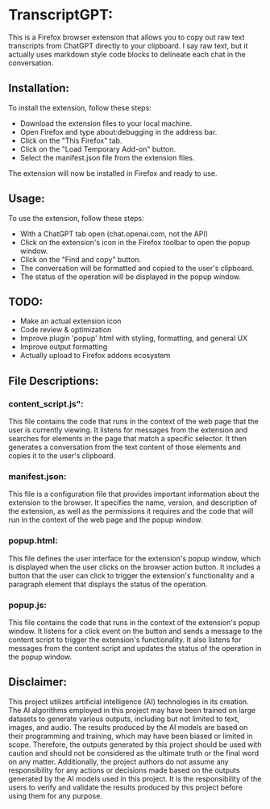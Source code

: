 # TranscriptGPT:
This is a Firefox browser extension that allows you to copy out raw text transcripts from ChatGPT directly to your clipboard. I say raw text, but it actually uses markdown style code blocks to delineate each chat in the conversation.

## Installation:
To install the extension, follow these steps:

- Download the extension files to your local machine.
- Open Firefox and type about:debugging in the address bar.
- Click on the "This Firefox" tab.
- Click on the "Load Temporary Add-on" button.
- Select the manifest.json file from the extension files.

The extension will now be installed in Firefox and ready to use.

## Usage:
To use the extension, follow these steps:

- With a ChatGPT tab open (chat.openai.com, not the API)
- Click on the extension's icon in the Firefox toolbar to open the popup window.
- Click on the "Find and copy" button.
- The conversation will be formatted and copied to the user's clipboard.
- The status of the operation will be displayed in the popup window.

## TODO:
- Make an actual extension icon
- Code review & optimization
- Improve plugin 'popup' html with styling, formatting, and general UX 
- Improve output formatting
- Actually upload to Firefox addons ecosystem

## File Descriptions:

### content_script.js":
This file contains the code that runs in the context of the web page that the user is currently viewing. It listens for messages from the extension and searches for elements in the page that match a specific selector. It then generates a conversation from the text content of those elements and copies it to the user's clipboard.

### manifest.json:
This file is a configuration file that provides important information about the extension to the browser. It specifies the name, version, and description of the extension, as well as the permissions it requires and the code that will run in the context of the web page and the popup window.

### popup.html:
This file defines the user interface for the extension's popup window, which is displayed when the user clicks on the browser action button. It includes a button that the user can click to trigger the extension's functionality and a paragraph element that displays the status of the operation.

### popup.js:
This file contains the code that runs in the context of the extension's popup window. It listens for a click event on the button and sends a message to the content script to trigger the extension's functionality. It also listens for messages from the content script and updates the status of the operation in the popup window.

## Disclaimer:
This project utilizes artificial intelligence (AI) technologies in its creation. The AI algorithms employed in this project may have been trained on large datasets to generate various outputs, including but not limited to text, images, and audio. The results produced by the AI models are based on their programming and training, which may have been biased or limited in scope. Therefore, the outputs generated by this project should be used with caution and should not be considered as the ultimate truth or the final word on any matter. Additionally, the project authors do not assume any responsibility for any actions or decisions made based on the outputs generated by the AI models used in this project. It is the responsibility of the users to verify and validate the results produced by this project before using them for any purpose.